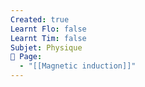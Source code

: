 ```yaml
---
Created: true
Learnt Flo: false
Learnt Tim: false
Subjet: Physique
🏫 Page:
  - "[[Magnetic induction]]"
---
```

